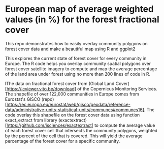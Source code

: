# European map of average weighted values (in %) for the forest fractional cover

This repo demonstrates how to easily overlay community polygons on forest cover data and make a beautiful map using R and ggplot2

This explores the current state of forest cover for every community in Europe. The R code helps you overlay community spatial polygons over forest cover satellite imagery to compute and map the average percentage of the land area under forest using no more than 200 lines of code in <span class="highlight">R</span>. 

IThe data on fractional forest cover from (Global Land Cover)[https://lcviewer.vito.be/download] of the Copernicus Monitoring Services. The shapefile of over 122,000 communities in Europe comes from Eurostat's GISCO (repo)[https://ec.europa.eu/eurostat/web/gisco/geodata/reference-data/administrative-units-statistical-units/communes#communes16]. The code overlay this shapefile on the forest cover data using function <span class="highlight">exact_extract</span> from library (exactextract)[https://github.com/isciences/exactextract] to compute the average value of each forest cover cell that intersects the community polygons, weighted by the percent of the cell that is covered. This will yield the average percentage of the forest cover for a specific community.
